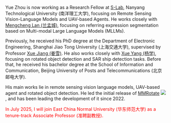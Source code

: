 Yue Zhou is now working as a Research Fellow at [S-Lab](https://www.ntu.edu.sg/s-lab), Nanyang Technological University (南洋理工大学), focusing on Remote Sensing Vision-Language Models and UAV-based Agents. He works closely with [Mengcheng Lan (兰孟城)](https://mc-lan.github.io/), focusing on referring expression segmentation based on Multi-modal Large Language Models (MLLMs).

Previously, he received his PhD degree at the Department of Electronic Engineering, Shanghai Jiao Tong University (上海交通大学), supervised by Professor [Xue Jiang (姜雪)](https://sp.sjtu.edu.cn/). 
He also works closely with [Xue Yang (杨学)](https://yangxue0827.github.io/), focusing on rotated object detection and SAR ship detection tasks. Before that, he received his bachelor degree at the School of Information and Communication, Beijing University of Posts and Telecommunications (北京邮电大学). 

His main works lie in remote sensing vision language models, UAV-based agent and rotated object detection. He led the initial release of [MMRotate](https://github.com/open-mmlab/mmrotate) <img src="https://img.shields.io/github/stars/open-mmlab/mmrotate?style=social" />, and has been leading the development of it since 2022.

<span style="color:red">In July 2025, I will join East China Normal University (华东师范大学) as a tenure-track Associate Professor (准聘副教授).</span>